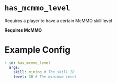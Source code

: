 # `has_mcmmo_level`

Requires a player to have a certain McMMO skill level

**Requires McMMO**

# Example Config
```yaml
- id: has_mcmmo_level
  args:
    skill: mining # The skill ID
    level: 30 # The minimum level
```
